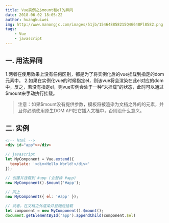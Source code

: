 ```yaml
---
title: Vue实例之$mount和el的异同
date: 2018-06-02 18:05:22
author: huangkuiwei
img: http://www.manongjc.com/images/51jb/154648858215Q4G648Pl8582.png
tags: 
    - Vue
    - javascript
---
```

## 一. 用法异同
1.两者在使用效果上没有任何区别，都是为了将实例化后的vue挂载到指定的dom元素中。
2.如果在实例化vue的时候指定el，则该vue将会渲染在此el对应的dom中，反之，若没有指定el，则vue实例会处于一种“未挂载”的状态，此时可以通过$mount来手动执行挂载。
>注意：如果$mount没有提供参数，模板将被渲染为文档之外的的元素，并且你必须使用原生DOM API把它插入文档中，否则没什么意义。
## 二. 实例
```html
<!-- html -->
<div id="app"></div>
```
```javascript
// javascript
let MyComponent = Vue.extend({
  template: '<div>Hello World!</div>'
});

// 创建并挂载到 #app (会替换 #app)
new MyComponent().$mount('#app');

// 同上
new MyComponent({ el: '#app' });

// 或者，在文档之外渲染并且随后挂载
let component = new MyComponent().$mount();
document.getElementById('app').appendChild(component.$el)
```